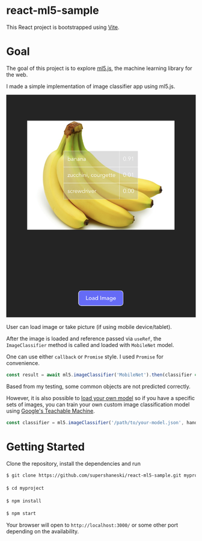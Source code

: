 react-ml5-sample
======

This React project is bootstrapped using [Vite](https://vitejs.dev/guide/).

# Goal

The goal of this project is to explore [ml5.js](https://learn.ml5js.org), the machine learning library for the web.

I made a simple implementation of image classifier app using ml5.js.


![Screenshot](public/image.png)


User can load image or take picture (if using mobile device/tablet).

After the image is loaded and reference passed via `useRef`, the `ImageClassifier` method is called and loaded with `MobileNet` model.

One can use either `callback` or `Promise` style. I used `Promise` for convenience.


```javascript
const result = await ml5.imageClassifier('MobileNet').then(classifier => classifier.predict(imageRef.current))
```

Based from my testing, some common objects are not predicted correctly.

However, it is also possible to [load your own model](https://learn.ml5js.org/#/reference/image-classifier?id=description) so if you have a specific sets of images, you can train your own custom image classification model using [Google's Teachable Machine](https://teachablemachine.withgoogle.com/io19).

```javascript
const classifier = ml5.imageClassifier('/path/to/your-model.json', handleOnModelLoad)
```



# Getting Started

Clone the repository, install the dependencies and run

```sh
$ git clone https://github.com/supershaneski/react-ml5-sample.git myproject

$ cd myproject

$ npm install

$ npm start
```

Your browser will open to `http://localhost:3000/` or some other port depending on the availability.
